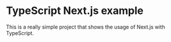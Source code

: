 # TypeScript Next.js example

This is a really simple project that shows the usage of Next.js with TypeScript.
